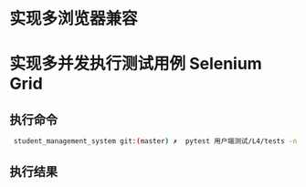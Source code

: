 # 实现多浏览器兼容


# 实现多并发执行测试用例 Selenium Grid

## 执行命令

```bash
 student_management_system git:(master) ✗  pytest 用户端测试/L4/tests -n 3
```

## 执行结果
